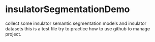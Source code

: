 # insulatorSegmentationDemo
collect some insulator semantic segmentation models and insulator datasets
this is a test file try to practice how to use github to manage project.
